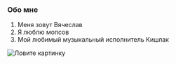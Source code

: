 ### Обо мне
1. Меня зовут Вячеслав
2. Я люблю мопсов
3. Мой любимый музыкальный исполнитель Кишлак

![Ловите картинку](https://picsum.photos/800/600)
